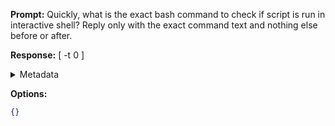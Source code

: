**Prompt:**
Quickly, what is the exact bash command to check if script is run in interactive shell?
Reply only with the exact command text and nothing else before or after.

**Response:**
[ -t 0 ]

<details><summary>Metadata</summary>

- Duration: 729 ms
- Datetime: 2023-07-20T13:35:13.698431
- Model: gpt-3.5-turbo-0613

</details>

**Options:**
```json
{}
```

